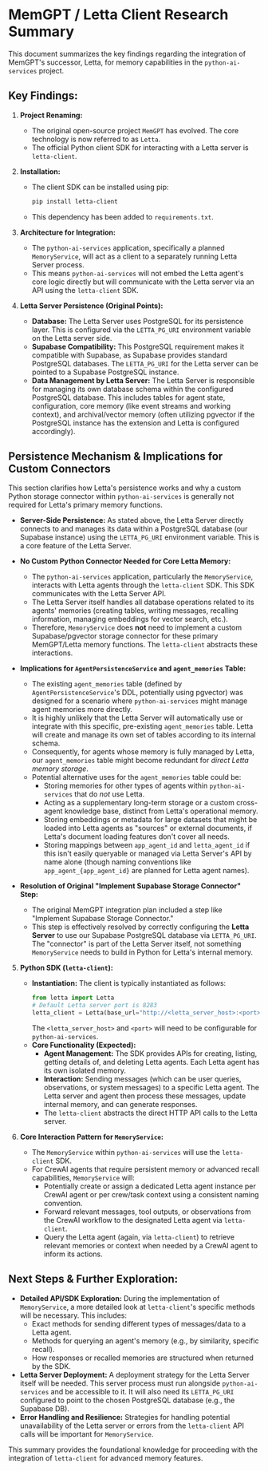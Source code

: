 # MemGPT / Letta Client Research Summary

This document summarizes the key findings regarding the integration of MemGPT's successor, Letta, for memory capabilities in the `python-ai-services` project.

## Key Findings:

1.  **Project Renaming:**
    *   The original open-source project `MemGPT` has evolved. The core technology is now referred to as `Letta`.
    *   The official Python client SDK for interacting with a Letta server is `letta-client`.

2.  **Installation:**
    *   The client SDK can be installed using pip:
        ```bash
        pip install letta-client
        ```
    *   This dependency has been added to `requirements.txt`.

3.  **Architecture for Integration:**
    *   The `python-ai-services` application, specifically a planned `MemoryService`, will act as a client to a separately running Letta Server process.
    *   This means `python-ai-services` will not embed the Letta agent's core logic directly but will communicate with the Letta server via an API using the `letta-client` SDK.

4.  **Letta Server Persistence (Original Points):**
    *   **Database:** The Letta Server uses PostgreSQL for its persistence layer. This is configured via the `LETTA_PG_URI` environment variable on the Letta server side.
    *   **Supabase Compatibility:** This PostgreSQL requirement makes it compatible with Supabase, as Supabase provides standard PostgreSQL databases. The `LETTA_PG_URI` for the Letta server can be pointed to a Supabase PostgreSQL instance.
    *   **Data Management by Letta Server:** The Letta Server is responsible for managing its own database schema within the configured PostgreSQL database. This includes tables for agent state, configuration, core memory (like event streams and working context), and archival/vector memory (often utilizing pgvector if the PostgreSQL instance has the extension and Letta is configured accordingly).

## Persistence Mechanism & Implications for Custom Connectors

This section clarifies how Letta's persistence works and why a custom Python storage connector within `python-ai-services` is generally not required for Letta's primary memory functions.

*   **Server-Side Persistence:** As stated above, the Letta Server directly connects to and manages its data within a PostgreSQL database (our Supabase instance) using the `LETTA_PG_URI` environment variable. This is a core feature of the Letta Server.

*   **No Custom Python Connector Needed for Core Letta Memory:**
    *   The `python-ai-services` application, particularly the `MemoryService`, interacts with Letta agents through the `letta-client` SDK. This SDK communicates with the Letta Server API.
    *   The Letta Server itself handles all database operations related to its agents' memories (creating tables, writing messages, recalling information, managing embeddings for vector search, etc.).
    *   Therefore, `MemoryService` does **not** need to implement a custom Supabase/pgvector storage connector for these primary MemGPT/Letta memory functions. The `letta-client` abstracts these interactions.

*   **Implications for `AgentPersistenceService` and `agent_memories` Table:**
    *   The existing `agent_memories` table (defined by `AgentPersistenceService`'s DDL, potentially using pgvector) was designed for a scenario where `python-ai-services` might manage agent memories more directly.
    *   It is highly unlikely that the Letta Server will automatically use or integrate with this specific, pre-existing `agent_memories` table. Letta will create and manage its own set of tables according to its internal schema.
    *   Consequently, for agents whose memory is fully managed by Letta, our `agent_memories` table might become redundant for *direct Letta memory storage*.
    *   Potential alternative uses for the `agent_memories` table could be:
        *   Storing memories for other types of agents within `python-ai-services` that do *not* use Letta.
        *   Acting as a supplementary long-term storage or a custom cross-agent knowledge base, distinct from Letta's operational memory.
        *   Storing embeddings or metadata for large datasets that might be loaded into Letta agents as "sources" or external documents, if Letta's document loading features don't cover all needs.
        *   Storing mappings between `app_agent_id` and `letta_agent_id` if this isn't easily queryable or managed via Letta Server's API by name alone (though naming conventions like `app_agent_{app_agent_id}` are planned for Letta agent names).

*   **Resolution of Original "Implement Supabase Storage Connector" Step:**
    *   The original MemGPT integration plan included a step like "Implement Supabase Storage Connector."
    *   This step is effectively resolved by correctly configuring the **Letta Server** to use our Supabase PostgreSQL database via `LETTA_PG_URI`. The "connector" is part of the Letta Server itself, not something `MemoryService` needs to build in Python for Letta's internal memory.

5.  **Python SDK (`letta-client`):**
    *   **Instantiation:** The client is typically instantiated as follows:
        ```python
        from letta import Letta
        # Default Letta server port is 8283
        letta_client = Letta(base_url="http://<letta_server_host>:<port>")
        ```
        The `<letta_server_host>` and `<port>` will need to be configurable for `python-ai-services`.
    *   **Core Functionality (Expected):**
        *   **Agent Management:** The SDK provides APIs for creating, listing, getting details of, and deleting Letta agents. Each Letta agent has its own isolated memory.
        *   **Interaction:** Sending messages (which can be user queries, observations, or system messages) to a specific Letta agent. The Letta server and agent then process these messages, update internal memory, and can generate responses.
        *   The `letta-client` abstracts the direct HTTP API calls to the Letta server.

6.  **Core Interaction Pattern for `MemoryService`:**
    *   The `MemoryService` within `python-ai-services` will use the `letta-client` SDK.
    *   For CrewAI agents that require persistent memory or advanced recall capabilities, `MemoryService` will:
        *   Potentially create or assign a dedicated Letta agent instance per CrewAI agent or per crew/task context using a consistent naming convention.
        *   Forward relevant messages, tool outputs, or observations from the CrewAI workflow to the designated Letta agent via `letta-client`.
        *   Query the Letta agent (again, via `letta-client`) to retrieve relevant memories or context when needed by a CrewAI agent to inform its actions.

## Next Steps & Further Exploration:

*   **Detailed API/SDK Exploration:** During the implementation of `MemoryService`, a more detailed look at `letta-client`'s specific methods will be necessary. This includes:
    *   Exact methods for sending different types of messages/data to a Letta agent.
    *   Methods for querying an agent's memory (e.g., by similarity, specific recall).
    *   How responses or recalled memories are structured when returned by the SDK.
*   **Letta Server Deployment:** A deployment strategy for the Letta Server itself will be needed. This server process must run alongside `python-ai-services` and be accessible to it. It will also need its `LETTA_PG_URI` configured to point to the chosen PostgreSQL database (e.g., the Supabase DB).
*   **Error Handling and Resilience:** Strategies for handling potential unavailability of the Letta server or errors from the `letta-client` API calls will be important for `MemoryService`.

This summary provides the foundational knowledge for proceeding with the integration of `letta-client` for advanced memory features.
